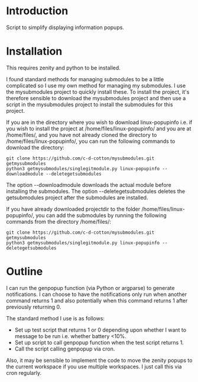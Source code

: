 # Introduction
Script to simplify displaying information popups.

# Installation
This requires zenity and python to be installed.

<!---INSTALLATION_STANDARD_START.-->
I found standard methods for managing submodules to be a little complicated so I use my own method for managing my submodules. I use the mysubmodules project to quickly install these. To install the project, it's therefore sensible to download the mysubmodules project and then use a script in the mysubmodules project to install the submodules for this project.

If you are in the directory where you wish to download linux-popupinfo i.e. if you wish to install the project at /home/files/linux-popupinfo/ and you are at /home/files/, and you have not already cloned the directory to /home/files/linux-popupinfo/, you can run the following commands to download the directory:

```
git clone https://github.com/c-d-cotton/mysubmodules.git getmysubmodules
python3 getmysubmodules/singlegitmodule.py linux-popupinfo --downloadmodule --deletegetsubmodules
```

The option --downloadmodule downloads the actual module before installing the submodules. The option --deletegetsubmodules deletes the getsubmodules project after the submodules are installed.

If you have already downloaded projectdir to the folder /home/files/linux-popupinfo/, you can add the submodules by running the following commands from the directory /home/files/:
```
git clone https://github.com/c-d-cotton/mysubmodules.git getmysubmodules
python3 getmysubmodules/singlegitmodule.py linux-popupinfo --deletegetsubmodules
```
<!---INSTALLATION_STANDARD_END.-->


# Outline
I can run the genpopup function (via Python or argparse) to generate notifications. I can choose to have the notifications only run when another command returns 1 and also potentially when this command returns 1 after previously returning 0.

The standard method I use is as follows:
- Set up test script that returns 1 or 0 depending upon whether I want to message to be run i.e. whether battery <10%.
- Set up script to call genpopup function when the test script returns 1.
- Call the script calling genpopup via cron.

Also, it may be sensible to implement the code to move the zenity popups to the current workspace if you use multiple workspaces. I just call this via cron regularly.
